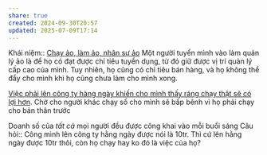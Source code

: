 ```yaml
---
share: true
created: 2024-09-30T20:57
updated: 2025-07-09T17:14
---
```

Khái niệm:: [Chạy ảo, làm ảo, nhân sự ảo](../../%CE%9E%20Kh%C3%A1i%20ni%E1%BB%87m/Ch%E1%BA%A1y%20%E1%BA%A3o,%20l%C3%A0m%20%E1%BA%A3o,%20nh%C3%A2n%20s%E1%BB%B1%20%E1%BA%A3o.md)
Một người tuyển mình vào làm quản lý ảo là để họ có đạt được chỉ tiêu tuyển dụng, từ đó giữ được vị trí quản lý cấp cao của mình. Tuy nhiên, họ cũng có chỉ tiêu bán hàng, và họ không thể đẩy cho mình khi họ cũng chưa làm cho mình xong.

[Việc phải lên công ty hàng ngày khiến cho mình thấy ráng chạy thật sẽ có lợi hơn](../../../%F0%9F%93%9CT%C3%A0i%20nguy%C3%AAn/Ch%C3%ADnh%20s%C3%A1ch%20c%C3%B4ng%20ty/B%E1%BA%A3o%20hi%E1%BB%83m/Nh%C3%A2n%20s%E1%BB%B1/Cathay/Vi%E1%BB%87c%20ph%E1%BA%A3i%20l%C3%AAn%20c%C3%B4ng%20ty%20h%C3%A0ng%20ng%C3%A0y%20khi%E1%BA%BFn%20cho%20m%C3%ACnh%20th%E1%BA%A5y%20r%C3%A1ng%20ch%E1%BA%A1y%20th%E1%BA%ADt%20s%E1%BA%BD%20c%C3%B3%20l%E1%BB%A3i%20h%C6%A1n.md). Chờ cho người khác chạy số cho mình sẽ bấp bênh vì họ phải chạy cho bản thân trước

Doanh số của *tất cả* mọi người đều được công khai vào mỗi buổi sáng
Câu hỏi:: Công mình lên công ty hằng ngày được nói là 10tr. Thì cứ lên hằng ngày được 10tr thôi, còn họ chạy hay ko đó là việc của họ?
